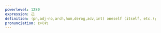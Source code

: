 ```yaml
---
powerlevel: 1280
expression: 己
definition: (pn,adj-no,arch,hum,derog,adv,int) oneself (itself, etc.); I (or me); you; by oneself (itself, etc.); interjection expressing anger or chagrin
pronunciation: おのれ
---
```

